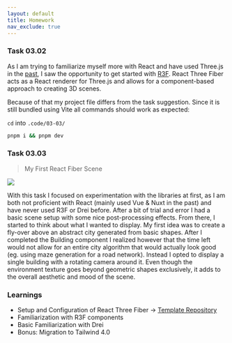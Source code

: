```yaml
---
layout: default
title: Homework
nav_exclude: true
---
```


### Task 03.02

As I am trying to familiarize myself more with React and have used Three.js in the [past](https://github.com/whatphilipcodes/inter/tree/master/src_frontend/three), I saw the opportunity to get started with [R3F](https://github.com/pmndrs/react-three-fiber). React Three Fiber acts as a React renderer for Three.js and allows for a component-based approach to creating 3D scenes.

Because of that my project file differs from the task suggestion. Since it is still bundled using Vite all commands should work as expected:

`cd` into `.code/03-03/`

```bash
pnpm i && pnpm dev
```

### Task 03.03

> My First React Fiber Scene

![](./img/preview.gif)

With this task I focused on experimentation with the libraries at first, as I am both not proficient with React (mainly used Vue & Nuxt in the past) and have never used R3F or Drei before. After a bit of trial and error I had a basic scene setup with some nice post-processing effects. From there, I started to think about what I wanted to display. My first idea was to create a fly-over above an abstract city generated from basic shapes. After I completed the Building component I realized however that the time left would not allow for an entire city algorithm that would actually look good (eg. using maze generation for a road network). Instead I opted to display a single building with a rotating camera around it. Even though the environment texture goes beyond geometric shapes exclusively, it adds to the overall aesthetic and mood of the scene.

### Learnings

- Setup and Configuration of React Three Fiber -> [Template Repository](https://github.com/whatphilipcodes/three-init)
- Familiarization with R3F components
- Basic Familiarization with Drei
- Bonus: Migration to Tailwind 4.0
